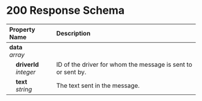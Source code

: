 # 200 Response Schema
| Property Name | Description |
| :------------ | :---------- |
| **data**<br/>_array_ |  |
| **&nbsp;&nbsp;&nbsp;&nbsp;driverId**<br/>_&nbsp;&nbsp;&nbsp;&nbsp;integer_ | ID of the driver for whom the message is sent to or sent by. |
| **&nbsp;&nbsp;&nbsp;&nbsp;text**<br/>_&nbsp;&nbsp;&nbsp;&nbsp;string_ | The text sent in the message. |
